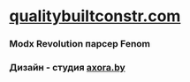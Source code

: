 # [qualitybuiltconstr.com](http://qualitybuiltconstr.com)
### Modx Revolution парсер Fenom
### Дизайн - студия [axora.by](http://axora.by)

